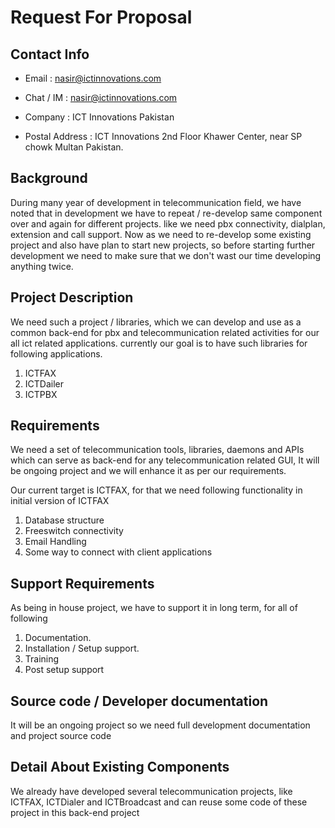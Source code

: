 Request For Proposal
====================

Contact Info
------------
* Email
: nasir@ictinnovations.com

* Chat / IM
: nasir@ictinnovations.com

* Company
: ICT Innovations Pakistan

* Postal Address
: ICT Innovations 2nd Floor Khawer Center, near SP chowk Multan Pakistan.


Background
----------
During many year of development in telecommunication field, we have noted that in development we have to repeat / re-develop same component over and again for different projects. like we need pbx connectivity, dialplan, extension and call support. Now as we need to re-develop some existing project and also have plan to start new projects, so before starting further development we need to make sure that we don't wast our time developing anything twice.


Project Description
-------------------
We need such a project / libraries, which we can develop and use as a common back-end for pbx and telecommunication related activities for our all ict related applications. currently our goal is to have such libraries for following applications.

1. ICTFAX
2. ICTDailer
3. ICTPBX

Requirements
------------
We need a set of telecommunication tools, libraries, daemons and APIs which can serve as back-end for any telecommunication related GUI, It will be ongoing project and we will enhance it as per our requirements.

Our current target is ICTFAX, for that we need following functionality in initial version of ICTFAX

1. Database structure
2. Freeswitch connectivity
3. Email Handling
4. Some way to connect with client applications

Support Requirements
--------------------
As being in house project, we have to support it in long term, for all of following

1. Documentation.
2. Installation / Setup support.
3. Training
4. Post setup support


Source code / Developer documentation
-------------------------------------
It will be an ongoing project so we need full development documentation and project source code


Detail About Existing Components
--------------------------------
We already have developed several telecommunication projects, like ICTFAX, ICTDialer and ICTBroadcast and can reuse some code of these project in this back-end project

